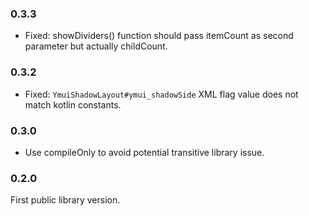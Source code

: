 ### 0.3.3
* Fixed: showDividers() function should pass itemCount as second parameter but actually childCount.

### 0.3.2
* Fixed: `YmuiShadowLayout#ymui_shadowSide` XML flag value does not match kotlin constants.

### 0.3.0
* Use compileOnly to avoid potential transitive library issue.

### 0.2.0
First public library version.